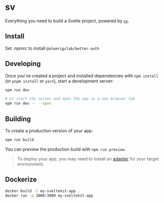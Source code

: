 # sv

Everything you need to build a Svelte project, powered by [`sv`](https://github.com/sveltejs/cli).

## Install

Set .npmrc to install `@atomrigslab/better-auth`

## Developing

Once you've created a project and installed dependencies with `npm install` (or `pnpm install` or `yarn`), start a development server:

```bash
npm run dev

# or start the server and open the app in a new browser tab
npm run dev -- --open
```

## Building

To create a production version of your app:

```bash
npm run build
```

You can preview the production build with `npm run preview`.

> To deploy your app, you may need to install an [adapter](https://svelte.dev/docs/kit/adapters) for your target environment.

## Dockerize

```bash
docker build -t my-sveltekit-app .
docker run -p 3000:3000 my-sveltekit-app
```
